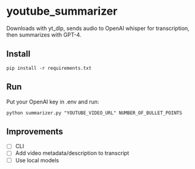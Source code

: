 # youtube_summarizer

Downloads with yt_dlp, sends audio to OpenAI whisper for transcription, then summarizes with GPT-4. 

## Install

    pip install -r requirements.txt

## Run

Put your OpenAI key in .env and run:

    python summarizer.py "YOUTUBE_VIDEO_URL" NUMBER_OF_BULLET_POINTS

## Improvements

 - [ ] CLI
 - [ ] Add video metadata/description to transcript
 - [ ] Use local models

